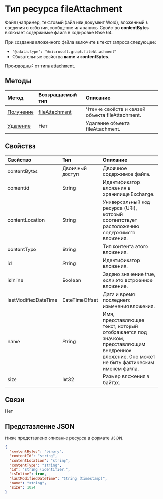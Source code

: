 # <a name="fileattachment-resource-type"></a>Тип ресурса fileAttachment

Файл (например, текстовый файл или документ Word), вложенный в сведения о событии, сообщение или запись. Свойство **contentBytes** включает содержимое файла в кодировке Base 64.  

При создании вложенного файла включите в текст запроса следующее:

* `"@odata.type": "#microsoft.graph.fileAttachment"`
* Обязательные свойства **name** и **contentBytes**.

Производный от типа [attachment](attachment.md).

## <a name="methods"></a>Методы

| Метод       | Возвращаемый тип  |Описание|
|:---------------|:--------|:----------|
|[Получение](../api/attachment_get.md) | [fileAttachment](fileattachment.md) |Чтение свойств и связей объекта fileAttachment.|
|[Удаление](../api/attachment_delete.md) | Нет |Удаление объекта fileAttachment. |

## <a name="properties"></a>Свойства
| Свойство     | Тип   |Описание|
|:---------------|:--------|:----------|
|contentBytes|Двоичный доступ|Двоичное содержимое файла.|
|contentId|String|Идентификатор вложения в хранилище Exchange.|
|contentLocation|String|Универсальный код ресурса (URI), который соответствует расположению содержимого вложения.|
|contentType|String|Тип контента этого вложения.|
|id|String|Идентификатор вложения.|
|isInline|Boolean|Задано значение true, если это встроенное вложение.|
|lastModifiedDateTime|DateTimeOffset|Дата и время последнего изменения вложения.|
|name|String|Имя, представляющее текст, который отображается под значком, представляющим внедренное вложение. Оно может не быть фактическим именем файла.|
|size|Int32|Размер вложения в байтах.|

## <a name="relationships"></a>Связи
Нет


## <a name="json-representation"></a>Представление JSON

Ниже представлено описание ресурса в формате JSON.

<!-- {
  "blockType": "resource",
  "optionalProperties": [

  ],
  "@odata.type": "microsoft.graph.fileAttachment"
}-->

```json
{
  "contentBytes": "binary",
  "contentId": "string",
  "contentLocation": "string",
  "contentType": "string",
  "id": "string (identifier)",
  "isInline": true,
  "lastModifiedDateTime": "String (timestamp)",
  "name": "string",
  "size": 1024
}

```

<!-- uuid: 8fcb5dbc-d5aa-4681-8e31-b001d5168d79
2015-10-25 14:57:30 UTC -->
<!-- {
  "type": "#page.annotation",
  "description": "fileAttachment resource",
  "keywords": "",
  "section": "documentation",
  "tocPath": ""
}-->
